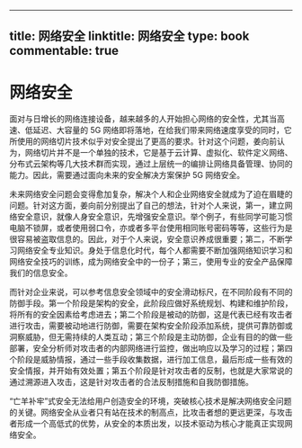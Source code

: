 
---
title: 网络安全
linktitle: 网络安全
type: book
commentable: true
---

# 网络安全

面对与日增长的网络连接设备，越来越多的人开始担心网络的安全性，尤其当高速、低延迟、大容量的 5G 网络即将落地，在给我们带来网络速度享受的同时，它所使用的网络切片技术似乎对安全提出了更高的要求。针对这个问题，姜向前认为，网络切片并不是一个单独的技术，它是基于云计算、虚拟化、软件定义网络、分布式云架构等几大技术群而实现，通过上层统一的编排让网络具备管理、协同的能力。因此，需要通过面向未来的安全解决方案保护 5G 网络安全。

未来网络安全问题会变得愈加复杂，解决个人和企业网络安全就成为了迫在眉睫的问题。针对这方面，姜向前分别提出了自己的想法，针对个人来说，第一，建立网络安全意识，就像人身安全意识，先增强安全意识。举个例子，有些同学可能习惯电脑不锁屏，或者使用弱口令，亦或者多平台使用相同账号密码等等，这些行为是很容易被盗取信息的。因此，对于个人来说，安全意识养成很重要；第二，不断学习网络安全专业知识。身处于信息化时代，每个人都需要不断加强网络知识学习和网络安全技巧的训练，成为网络安全中的一份子；第三，使用专业的安全产品保障我们的信息安全。

而针对企业来说，可以参考信息安全领域中的安全滑动标尺，在不同阶段有不同的防御手段。第一个阶段是架构的安全，此阶段应做好系统规划、构建和维护阶段，将所有的安全因素给考虑进去；第二个阶段是被动的防御，这是代表已经有攻击者进行攻击，需要被动地进行防御，需要在架构安全阶段添加系统，提供可靠防御或洞察威胁，但无需持续的人类互动；第三个阶段是主动防御，企业有目的的做一些部署，安全分析师对攻击者的内部网络进行监控，做出响应以及学习的过程；第四个阶段是威胁情报，通过一些手段收集数据，进行加工信息，最后形成一些有效的安全情报，并开始有效处置；第五个阶段是针对攻击者的反制，也就是大家常说的通过溯源进入攻击，这是针对攻击者的合法反制措施和自我防御措施。

“亡羊补牢”式安全无法给用户创造安全的环境，突破核心技术是解决网络安全问题的关键。网络安全从业者只有站在技术的制高点，比攻击者想的更远更深，与攻击者形成一个高低式的优势，从安全的本质出发，以技术驱动为核心才能真正实现网络安全。

    